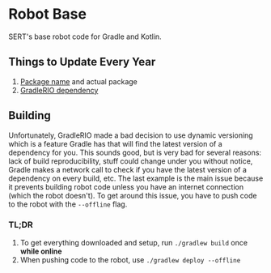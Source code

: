 # Robot Base

SERT's base robot code for Gradle and Kotlin.

## Things to Update Every Year

1. [Package name](https://github.com/SouthEugeneRoboticsTeam/Robot-Base/blob/master/build.gradle#L41) and actual package
1. [GradleRIO dependency](https://github.com/SouthEugeneRoboticsTeam/Robot-Base/blob/master/build.gradle#L13)

## Building

Unfortunately, GradleRIO made a bad decision to use dynamic versioning which is a feature Gradle has
that will find the latest version of a dependency for you. This sounds good, but is very bad for
several reasons: lack of build reproducibility, stuff could change under you without notice, Gradle
makes a network call to check if you have the latest version of a dependency on every build, etc.
The last example is the main issue because it prevents building robot code unless you have an
internet connection (which the robot doesn't). To get around this issue, you have to push code to
the robot with the `--offline` flag.

### TL;DR

1. To get everything downloaded and setup, run `./gradlew build` once **while online**
2. When pushing code to the robot, use `./gradlew deploy --offline`
